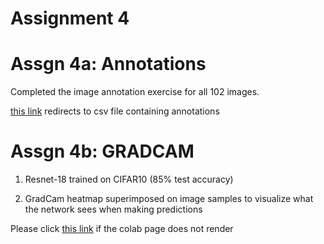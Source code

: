 # Assignment 4

# Assgn 4a: Annotations

Completed the image annotation exercise for all 102 images.

[this link](https://drive.google.com/file/d/1mSycvU5bwMGHfmjJ9YdqSetPg_w49pVn/view?usp=sharing) redirects to csv file containing annotations

# Assgn 4b: GRADCAM

  1. Resnet-18 trained on CIFAR10 (85% test accuracy)
  
  2. GradCam heatmap superimposed on image samples to visualize what the network sees when making predictions

Please click [this link](https://colab.research.google.com/drive/1zcDyzP-qBiot5Rf34a5QGyLV6RxA3iYE) if the colab page does not render

